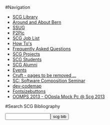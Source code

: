 #Navigation

- [SCG Library](wiki/scglibrary)
- [Around and About Bern](wiki/aroundandaboutbern)
- [SSUG](wiki/ssug)
- [P2Pic](wiki/p2pic)
- [SCG Job List](wiki/scgjoblist)
- [How To's](wiki/howtos)
- [Frequently Asked Questions](wiki/faq)
- [SCG Projects](wiki/projects)
- [SCG Students](wiki/students)
- [SCG Alumni](wiki/alumni)
- [Events](wiki/events)
- [Cruft - pages to be removed ...](wiki/cruft)
- [SC: Software Composition Seminar](wiki/softwarecompositionseminar)
- [dev-codemap](wiki/devcodemap)
- [Fontsizebuttons](wiki/fontsizebuttons)
- [OOMPS 2013 - OOpsla Mock Pc @ Scg 2013](wiki/oomps-2013)


#Search SCG Bibliography
<form method="GET" action="%assets_url%/scgbib"><input type="text" name="query" size="15" maxlength="800"/><input type="submit" value="scg bib"/></form>

